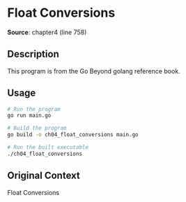 # Float Conversions

**Source**: chapter4 (line 758)

## Description

This program is from the Go Beyond golang reference book.

## Usage

```bash
# Run the program
go run main.go

# Build the program
go build -o ch04_float_conversions main.go

# Run the built executable
./ch04_float_conversions
```

## Original Context

Float Conversions

